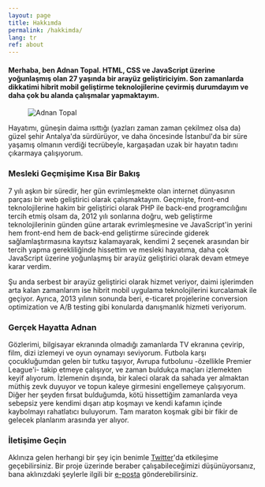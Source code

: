 ```yaml
---
layout: page
title: Hakkımda
permalink: /hakkimda/
lang: tr
ref: about
---
```


#### Merhaba, ben **Adnan Topal**. **HTML**, **CSS** ve **JavaScript** üzerine yoğunlaşmış olan 27 yaşında bir arayüz geliştiriciyim. Son zamanlarda dikkatimi **hibrit mobil geliştirme** teknolojilerine çevirmiş durumdayım ve daha çok bu alanda çalışmalar yapmaktayım.

<figure class="figure figure--outer about-image">
    <img src="http://placehold.it/1000x400" alt="Adnan Topal">
</figure>

Hayatımı, güneşin daima ısıttığı (yazları zaman zaman çekilmez olsa da) güzel şehir Antalya'da sürdürüyor, ve daha öncesinde İstanbul'da bir süre yaşamış olmanın verdiği tecrübeyle, kargaşadan uzak bir hayatın tadını çıkarmaya çalışıyorum.

### Mesleki Geçmişime Kısa Bir Bakış

7 yılı aşkın bir süredir, her gün evrimleşmekte olan internet dünyasının parçası bir web geliştirici olarak çalışmaktayım. Geçmişte, front-end teknolojilerine hakim bir geliştirici olarak PHP ile back-end programcılığını tercih etmiş olsam da, 2012 yılı sonlarına doğru, web geliştirme teknolojilerinin günden güne artarak evrimleşmesine ve JavaScript'in yerini hem front-end hem de back-end geliştirme sürecinde giderek sağlamlaştırmasına kayıtsız kalamayarak, kendimi 2 seçenek arasından bir tercih yapma gerekliliğinde hissettim ve mesleki hayatıma, daha çok JavaScript üzerine yoğunlaşmış bir arayüz geliştirici olarak devam etmeye karar verdim.

Şu anda serbest bir arayüz geliştirici olarak hizmet veriyor, daimi işlerimden arta kalan zamanlarım ise hibrit mobil uygulama teknolojilerini kurcalamak ile geçiyor. Ayrıca, 2013 yılının sonunda beri, e-ticaret projelerine conversion optimization ve A/B testing gibi konularda danışmanlık hizmeti veriyorum.

### Gerçek Hayatta Adnan

Gözlerimi, bilgisayar ekranında olmadığı zamanlarda TV ekranına çevirip, film, dizi izlemeyi ve oyun oynamayı seviyorum. Futbola karşı çocukluğumdan gelen bir tutku taşıyor, Avrupa futbolunu -özellikle Premier League'i- takip etmeye çalışıyor, ve zaman buldukça maçları izlemekten keyif alıyorum. İzlemenin dışında, bir kaleci olarak da sahada yer almaktan müthiş zevk duyuyor ve topun kaleye girmesini engellemeye çalışıyorum. Diğer her şeyden fırsat bulduğumda, kötü hissettiğim zamanlarda veya sebepsiz yere kendimi dışarı atıp koşmayı ve kendi kafamın içinde kaybolmayı rahatlatıcı buluyorum. Tam maraton koşmak gibi bir fikir de gelecek planlarım arasında yer alıyor.

### İletişime Geçin

Aklınıza gelen herhangi bir şey için benimle [Twitter](http://twitter.com/adnantopal)'da etkileşime geçebilirsiniz. Bir proje üzerinde beraber çalışabileceğimizi düşünüyorsanız, bana aklınızdaki şeylerle ilgili bir [e-posta](/contact/) gönderebilirsiniz.